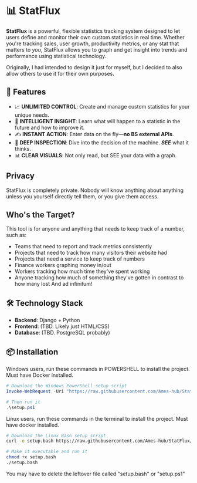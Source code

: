 # 📊 StatFlux

**StatFlux** is a powerful, flexible statistics tracking system designed to let users define and monitor their own custom statistics in real time. Whether you're tracking sales, user growth, productivity metrics, or any stat that matters to *you*, StatFlux allows you to graph and get insight into trends and performance using statistical technology.

Originally, I had intended to design it just for myself, but I decided to also allow others to use it for their own purposes.

## 🚀 Features

* 📈 **UNLIMITED CONTROL**: Create and manage custom statistics for your unique needs.
* 🧠 **INTELLIGENT INSIGHT**: Learn what will happen to a statistic in the future and how to improve it.
* ✍️ **INSTANT ACTION**: Enter data on the fly—**no BS external APIs**.
* 🔎 **DEEP INSPECTION**: Dive into the decision of the machine. ***SEE*** what it thinks.
* 📊 **CLEAR VISUALS**: Not only read, but SEE your data with a graph.

## Privacy
StatFlux is completely private. Nobody will know anything about anything unless you yourself directly tell them, or you give them access.

## Who's the Target?
This tool is for anyone and anything that needs to keep track of a number, such as:
- Teams that need to report and track metrics consistently
- Projects that need to track how many visitors their website had
- Projects that need a service to keep track of numbers
- Finance workers graphing money in/out
- Workers tracking how much time they've spent working
- Anyone tracking how much of something they've gotten in contrast to how many lost
And ad infinitum!

## 🛠️ Technology Stack

- **Backend**: Django + Python
- **Frontend**: (TBD. Likely just HTML/CSS)
- **Database**: (TBD. PostgreSQL probably)

## 📦 Installation

Windows users, run these commands in POWERSHELL to install
the project. Must have Docker installed.
```powershell
# Download the Windows PowerShell setup script
Invoke-WebRequest -Uri "https://raw.githubusercontent.com/Ames-hub/StatFlux/main/setupscripts/setup.ps1" -OutFile "setup.ps1"

# Then run it
.\setup.ps1
```

Linux users, run these commands in the terminal to install
the project. Must have docker installed.
```bash
# Download the Linux Bash setup script
curl -o setup.bash https://raw.githubusercontent.com/Ames-hub/StatFlux/main/setupscripts/setup.bash

# Make it executable and run it
chmod +x setup.bash
./setup.bash
```

You may have to delete the leftover file called "setup.bash" or "setup.ps1" 
